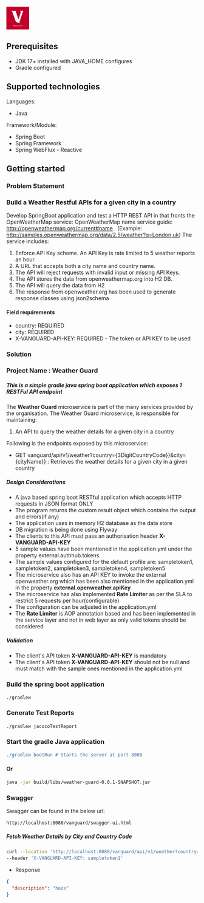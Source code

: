 <span><img src="vanguard.png" height="60"></span>

## Prerequisites
- JDK 17+ installed with JAVA_HOME configures
- Gradle configured

## Supported technologies

Languages:

* Java

Framework/Module:
* Spring Boot
* Spring Framework
* Spring WebFlux - Reactive

## Getting started

### Problem Statement
### Build a Weather Restful APIs for a given city in a country
Develop SpringBoot application and test a HTTP REST API in that fronts the OpenWeatherMap service: 
OpenWeatherMap name service guide: http://openweathermap.org/current#name . (Example: http://samples.openweathermap.org/data/2.5/weather?q=London,uk)
The service includes:
1. Enforce API Key scheme. An API Key is rate limited to 5 weather reports an hour. 
2. A URL that accepts both a city name and country name.  
3. The API will reject requests with invalid input or missing API Keys.
4. The API stores the data from openweathermap.org into H2 DB.
5. The API will query the data from H2
6. The response from openweather.org has been used to generate response classes using json2schema

#### Field requirements
- country: REQUIRED
- city: REQUIRED
- X-VANGUARD-API-KEY: REQUIRED - The token or API KEY to be used

### Solution

### Project Name : Weather Guard

##### This is a simple gradle java spring boot application which exposes 1 RESTFul API endpoint
The **Weather Guard** microservice is part of the many services provided by the organisation. 
The Weather Guard microservice, is responsible for 
maintaining:

1. An API to query the weather details for a given city in a country

Following is the endpoints exposed by this microservice:
- GET vanguard/api/v1/weather?country={3DigitCountryCode}}&city={cityName}} : Retrieves the weather details for a given city in a given country

##### Design Considerations
- A java based spring boot RESTful application which accepts HTTP requests in JSON format ONLY
- The program returns the custom result object which contains the output and errors(if any)
- The application uses in memory H2 database as the data store
- DB migration is being done using Flyway
- The clients to this API must pass an authorisation header **X-VANGUARD-API-KEY**
- 5 sample values have been mentioned in the application.yml under the property external.authhub.tokens. 
- The sample values configured for the default profile are: sampletoken1, sampletoken2, sampletoken3, sampletoken4, sampletoken5
- The microservice also has an API KEY to invoke the external openweather.org which has been also mentioned in the application.yml in the property **external.openweather.apiKey**
- The microservice has also implemented **Rate Limiter** as per the SLA to restrict 5 requests per hour(configurable)
- The configuration can be adjusted in the application.yml
- The **Rate Limiter** is AOP annotation based and has been implemented in the service layer and not in web layer as only valid tokens should be considered

##### Validation
- The client's API token **X-VANGUARD-API-KEY** is mandatory
- The client's API token **X-VANGUARD-API-KEY** should not be null and must match with the sample ones mentioned in the application.yml

### Build the spring boot application

```
./gradlew 
```
### Generate Test Reports

```
./gradlew jacocoTestReport
```

### Start the gradle Java application

```groovy
./gradlew bootRun # Starts the server at port 8080
```
#### Or
```bash
java -jar build/libs/weather-guard-0.0.1-SNAPSHOT.jar
```

### Swagger
Swagger can be found in the below url:

```
http://localhost:8080/vanguard/swagger-ui.html
```

##### Fetch Weather Details by City and Country Code
```bash
curl --location 'http://localhost:8080/vanguard/api/v1/weather?country=IND&city=Kolkata' \
--header 'X-VANGUARD-API-KEY: sampletoken1'
```
- Response
```json
{
  "description": "haze"
}
```


